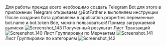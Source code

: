 Для работы прежде всего необходимо создать Telegram Bot
для этого в приложении Telegram открываем @BotFather
и выполняем инструкции 
После создания бота добавляем в application.properties переменные bot.name и bot.token
Все, можно пользоваться!
Пример загружаемой выписки
![Screenshot_143](https://github.com/user-attachments/assets/04e4544c-acd4-4491-88db-32614ea82c81)
Полученный результат
Лист Транзакций
![Screenshot_140](https://github.com/user-attachments/assets/17d47824-7d24-4c7d-8943-47157c82614e)
Лист Группировки по Мерчантам
![Screenshot_141](https://github.com/user-attachments/assets/4fb90304-b156-4857-963f-816926b1e4bf)
Лист Группировки по категориям
![Screenshot_142](https://github.com/user-attachments/assets/d62fb6f6-f1df-4b2f-b555-cb5871f2c828)
